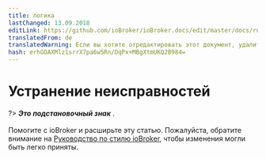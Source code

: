 ```yaml
---
title: логика
lastChanged: 13.09.2018
editLink: https://github.com/ioBroker/ioBroker.docs/edit/master/docs/ru/logic/help.md
translatedFrom: de
translatedWarning: Если вы хотите отредактировать этот документ, удалите поле «translationFrom», в противном случае этот документ будет снова автоматически переведен
hash: erhGOAXMlz1srrX7pa6w5Rn/DqPx+MBgXtmUKQ2B984=
---
```

# Устранение неисправностей
?> ***Это подстановочный знак*** . <br><br> Помогите с ioBroker и расширьте эту статью. Пожалуйста, обратите внимание на [Руководство по стилю ioBroker](community/styleguidedoc), чтобы изменения могли быть легко приняты.